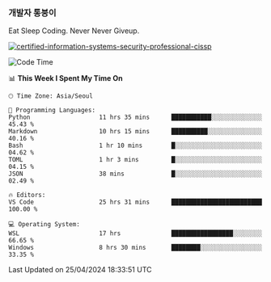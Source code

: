 ### 개발자 통붕이
Eat Sleep Coding.
Never Never Giveup.

[![certified-information-systems-security-professional-cissp](https://user-images.githubusercontent.com/44606727/157613689-acd84ec6-5f8f-4e79-89d9-a8d51f033634.png)](https://www.credly.com/badges/f394a010-85a0-450b-9136-8043af01d71c/public_url)

<!--START_SECTION:waka-->
![Code Time](http://img.shields.io/badge/Code%20Time-2%2C830%20hrs%2059%20mins-blue)

📊 **This Week I Spent My Time On** 

```text
🕑︎ Time Zone: Asia/Seoul

💬 Programming Languages: 
Python                   11 hrs 35 mins      ███████████░░░░░░░░░░░░░░   45.43 % 
Markdown                 10 hrs 15 mins      ██████████░░░░░░░░░░░░░░░   40.16 % 
Bash                     1 hr 10 mins        █░░░░░░░░░░░░░░░░░░░░░░░░   04.62 % 
TOML                     1 hr 3 mins         █░░░░░░░░░░░░░░░░░░░░░░░░   04.15 % 
JSON                     38 mins             █░░░░░░░░░░░░░░░░░░░░░░░░   02.49 % 

🔥 Editors: 
VS Code                  25 hrs 31 mins      █████████████████████████   100.00 % 

💻 Operating System: 
WSL                      17 hrs              █████████████████░░░░░░░░   66.65 % 
Windows                  8 hrs 30 mins       ████████░░░░░░░░░░░░░░░░░   33.35 % 
```


 Last Updated on 25/04/2024 18:33:51 UTC
<!--END_SECTION:waka-->
